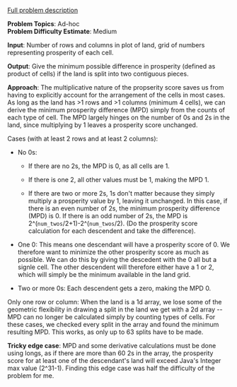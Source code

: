 [Full problem description](https://mausa21.kattis.com/problems/landequality)

**Problem Topics**: Ad-hoc  
**Problem Difficulty Estimate**: Medium

**Input**: Number of rows and columns in plot of land, grid of numbers representing prosperity of each cell.

**Output**: Give the minimum possible difference in prosperity (defined as product of cells) if the land is split into two contiguous pieces.

**Approach**: The multiplicative nature of the propserity score saves us from having to explicitly account for the arrangement of the cells in most cases.
As long as the land has >1 rows and >1 columns (minimum 4 cells), we can derive the minimum prosperity difference (MPD) simply from the counts of each type 
of cell.  The MPD largely hinges on the number of 0s and 2s in the land, since multiplying by 1 leaves a prosperity score unchanged.
 
Cases (with at least 2 rows and at least 2 columns):
 
   - No 0s:
   
       - If there are no 2s, the MPD is 0, as all cells are 1.

       - If there is one 2, all other values must be 1, making the MPD 1.  

       - If there are two or more 2s, 1s don't matter because they simply multiply a prosperity value by 1, leaving it unchanged.  In this case,
         if there is an even number of 2s, the minimum prosperity difference (MPD) is 0.  If there is an odd number of 2s, the MPD is 
         2^(`num_twos`/2+1)-2^(`num_twos`/2).  (Do the prosperity score calculation for each descendent and take the difference).  
     
  - One 0: 
    This means one descendant will have a prosperity score of 0.  We therefore want to minimize the other prosperity score as much as possible. 
    We can do this by giving the descedent with the 0 all but a signle cell.  The other descendent will therefore either have a 1 or 2, which will 
    simply be the minimum available in the land grid.  
    
  - Two or more 0s:
     Each descendent gets a zero, making the MPD 0.  
 
Only one row or column:
   When the land is a 1d array, we lose some of the geometric flexibility in drawing a split in the land we get with a 2d array -- 
   MPD can no longer be calculated simply by counting types of cells.  For these cases, we checked every split in the array and found the minimum 
   resulting MPD.  This works, as only up to 63 splits have to be made.  
  
**Tricky edge case**: MPD and some derivative calculations must be done using longs, as if there are more than 60 2s in the array, the prosperity score
for at least one of the descendant's land will exceed Java's Integer max value (2^31-1).  Finding this edge case was half the difficulty of the problem
for me.  
    
      
